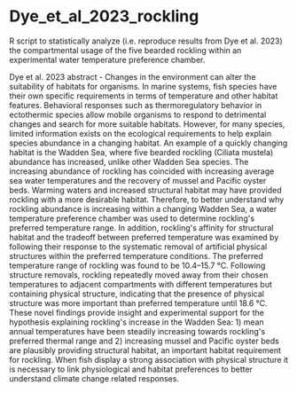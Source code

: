 # Dye_et_al_2023_rockling
R script to statistically analyze (i.e. reproduce results from Dye et al. 2023) the compartmental usage of the five bearded rockling within an experimental water temperature preference chamber.

Dye et al. 2023 abstract - 
Changes in the environment can alter the suitability of habitats for organisms. In marine systems, fish species
have their own specific requirements in terms of temperature and other habitat features. Behavioral responses
such as thermoregulatory behavior in ectothermic species allow mobile organisms to respond to detrimental
changes and search for more suitable habitats. However, for many species, limited information exists on the ecological
requirements to help explain species abundance in a changing habitat. An example of a quickly changing
habitat is the Wadden Sea, where five bearded rockling (Ciliata mustela) abundance has increased, unlike other
Wadden Sea species. The increasing abundance of rockling has coincided with increasing average sea water temperatures
and the recovery of mussel and Pacific oyster beds. Warming waters and increased structural habitat
may have provided rockling with a more desirable habitat. Therefore, to better understand why rockling abundance
is increasing within a changing Wadden Sea, a water temperature preference chamber was used to determine
rockling's preferred temperature range. In addition, rockling's affinity for structural habitat and the tradeoff
between preferred temperature was examined by following their response to the systematic removal of artificial
physical structures within the preferred temperature conditions. The preferred temperature range of rockling
was found to be 10.4–15.7 °C. Following structure removals, rockling repeatedly moved away from their chosen
temperatures to adjacent compartments with different temperatures but containing physical structure, indicating
that the presence of physical structure was more important than preferred temperature until 18.6 °C. These novel
findings provide insight and experimental support for the hypothesis explaining rockling's increase in the Wadden
Sea: 1) mean annual temperatures have been steadily increasing towards rockling's preferred thermal range
and 2) increasing mussel and Pacific oyster beds are plausibly providing structural habitat, an important habitat
requirement for rockling. When fish display a strong association with physical structure it is necessary to link
physiological and habitat preferences to better understand climate change related responses.
